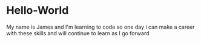 # Hello-World

My name is James and I'm learning to code so one day i can make a career with these skills and will continue to learn as I go forward
